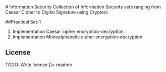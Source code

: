 <snippet>
  <content>
# Information Security
Collection of Information Security sets ranging from Caesar Cipher to Digital Signature using Cryptool.

##Practical Set-1

1. Implementation Caesar cipher encryption-decryption.
2. Implementation Monoalphabetic cipher encryption-decryption.

## License
TODO: Write license
]]>
</content>
  <tabTrigger>readme</tabTrigger>
</snippet>
